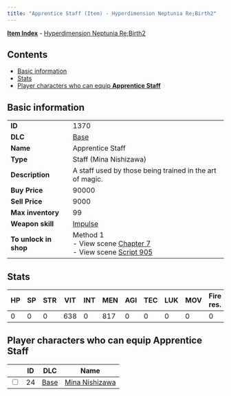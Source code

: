 ```yaml
---
title: "Apprentice Staff (Item) - Hyperdimension Neptunia Re;Birth2"
---
```


[**Item Index**](/neptunia/rb2/item/index.html) - [Hyperdimension Neptunia Re;Birth2](/neptunia/rb2)

## Contents

- [Basic information](#basic-information)
- [Stats](#stats)
- [Player characters who can equip **Apprentice Staff**](#player-characters-who-can-equip-apprentice-staff)

## Basic information

|   |   |
| -- | -- |
| **ID** | 1370 |
| **DLC** | [Base](/neptunia/rb2/dlc/0-base.html) |
| **Name** | Apprentice Staff |
| **Type** | Staff (Mina Nishizawa) |
| **Description** | A staff used by those being trained in the art of magic. |
| **Buy Price** | 90000 |
| **Sell Price** | 9000 |
| **Max inventory** | 99 |
| **Weapon skill** | [Impulse](/neptunia/rb2/skill/0-2802-impulse.html) |
| **To unlock in shop** | Method 1<br />- View scene [Chapter 7](/neptunia/rb2/scene/0-452-chapter-7.html)<br />- View scene [Script 905](/neptunia/rb2/scene/0-905-script-905.html) |

## Stats

| HP | SP | STR | VIT | INT | MEN | AGI | TEC | LUK | MOV | Fire res. | Ice res. | Wind res. | Lightning res. |
| -- | -- | --- | --- | --- | --- | --- | --- | --- | --- | --------- | -------- | --------- | -------------- |
| 0 | 0 | 0 | 638 | 0 | 817 | 0 | 0 | 0 | 0 | 0 | 0 | 0 | 0 |

## Player characters who can equip **Apprentice Staff**

|    | ID | DLC | Name |
| -- | -- | --- | ---- |
| <input type="checkbox" id="rb2-player-0-24" class="trackbox" /> | 24 | [Base](/neptunia/rb2/dlc/0-base.html) | [Mina Nishizawa](/neptunia/rb2/player/0-24-mina-nishizawa.html) |